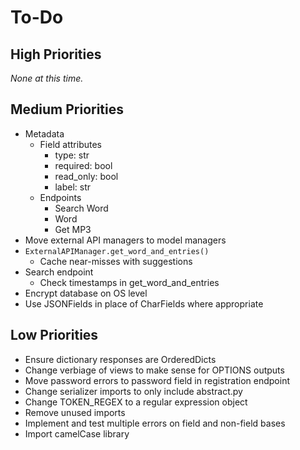# To-Do

## High Priorities

_None at this time._

## Medium Priorities

- Metadata
  - Field attributes
    - type:      str
    - required:  bool
    - read_only: bool
    - label:     str
  - Endpoints
    - Search Word
    - Word
    - Get MP3
- Move external API managers to model managers
- `ExternalAPIManager.get_word_and_entries()`
  - Cache near-misses with suggestions
- Search endpoint
  - Check timestamps in get_word_and_entries
- Encrypt database on OS level
- Use JSONFields in place of CharFields where appropriate

## Low Priorities

- Ensure dictionary responses are OrderedDicts
- Change verbiage of views to make sense for OPTIONS outputs
- Move password errors to password field in registration endpoint
- Change serializer imports to only include abstract.py
- Change TOKEN_REGEX to a regular expression object
- Remove unused imports
- Implement and test multiple errors on field and non-field bases
- Import camelCase library
